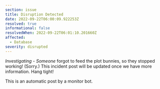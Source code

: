 ```yaml
---
section: issue
title: Disruption Detected
date: 2022-09-22T06:00:09.922253Z
resolved: true
informational: false
resolvedWhen: 2022-09-22T06:01:10.201660Z
affected:
  - Database
severity: disrupted
---
```

*Investigating* - _Someone_ forgot to feed the plot bunnies, so they stopped working! (Sorry.) This incident post will be updated once we have more information. Hang tight!

This is an automatic post by a monitor bot.
        
